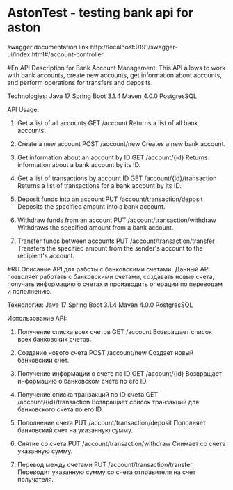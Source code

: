 # AstonTest - testing bank api for aston
  swagger documentation link http://localhost:9191/swagger-ui/index.html#/account-controller

#En
API Description for Bank Account Management:
  This API allows to work with bank accounts, create new accounts, get information about accounts, and perform operations for transfers and deposits.

Technologies:
  Java 17
  Spring Boot 3.1.4
  Maven 4.0.0
  PostgresSQL

API Usage:

1) Get a list of all accounts
  GET /account
  Returns a list of all bank accounts.

2) Create a new account
  POST /account/new
  Creates a new bank account.

3) Get information about an account by ID
  GET /account/{id}
  Returns information about a bank account by its ID.

4) Get a list of transactions by account ID
  GET /account/{id}/transaction
  Returns a list of transactions for a bank account by its ID.

5) Deposit funds into an account
  PUT /account/transaction/deposit
  Deposits the specified amount into a bank account.

6) Withdraw funds from an account
  PUT /account/transaction/withdraw
  Withdraws the specified amount from a bank account.

7) Transfer funds between accounts
  PUT /account/transaction/transfer
  Transfers the specified amount from the sender's account to the recipient's account.

#RU
Описание API для работы с банковскими счетами:
  Данный API позволяет работать с банковскими счетами, создавать новые счета, получать информацию о счетах и производить операции по переводам и пополнению.

Технологии:
  Java 17
  Spring Boot 3.1.4
  Maven 4.0.0
  PostgresSQL

Использование API:

1) Получение списка всех счетов
  GET /account
  Возвращает список всех банковских счетов.

2) Создание нового счета
  POST /account/new
  Создает новый банковский счет.

3) Получение информации о счете по ID
  GET /account/{id}
  Возвращает информацию о банковском счете по его ID.

4) Получение списка транзакций по ID счета
  GET /account/{id}/transaction
  Возвращает список транзакций для банковского счета по его ID.

5) Пополнение счета
  PUT /account/transaction/deposit
  Пополняет банковский счет на указанную сумму.

6) Снятие со счета
  PUT /account/transaction/withdraw
  Снимает со счета указанную сумму.

7) Перевод между счетами
  PUT /account/transaction/transfer
  Переводит указанную сумму со счета отправителя на счет получателя.
